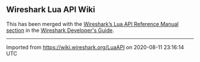 ## Wireshark Lua API Wiki

This has been merged with the [Wireshark’s Lua API Reference Manual section](https://www.wireshark.org/docs/wsdg_html_chunked/wsluarm_modules.html) in the [Wireshark Developer's Guide](https://www.wireshark.org/docs/wsdg_html_chunked).

---

Imported from https://wiki.wireshark.org/LuaAPI on 2020-08-11 23:16:14 UTC
